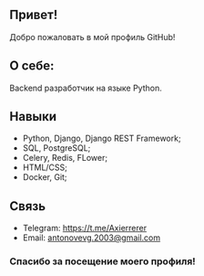 ## Привет! 

Добро пожаловать в мой профиль GitHub!

## О себе:

Backend разработчик на языке Python. 

## Навыки

- Python, Django, Django REST Framework;
- SQL, PostgreSQL;
- Celery, Redis, FLower;
- HTML/CSS;
- Docker, Git; 

## Связь

- Telegram: https://t.me/Axierrerer
- Email: antonovevg.2003@gmail.com

### Спасибо за посещение моего профиля!
